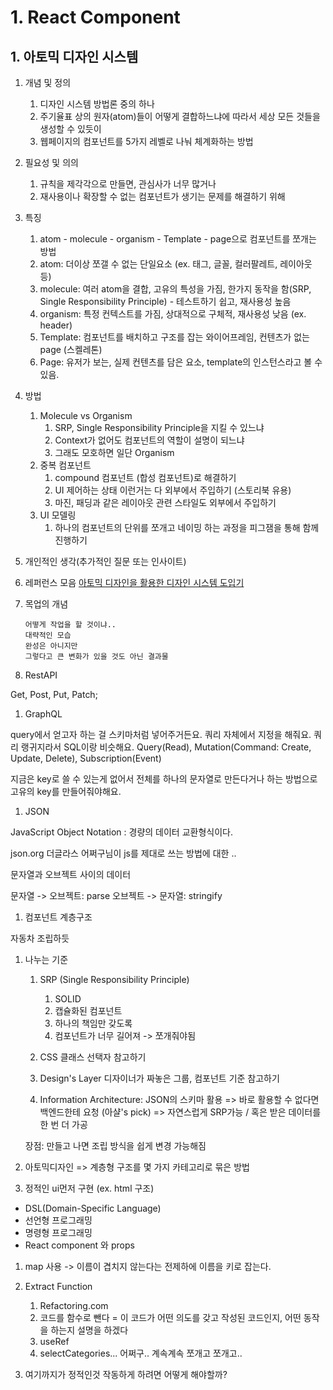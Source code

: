 # 1. React Component

## 1. 아토믹 디자인 시스템

1. 개념 및 정의
    1. 디자인 시스템 방법론 중의 하나
    1. 주기율표 상의 원자(atom)들이 어떻게 결합하느냐에 따라서 세상 모든 것들을 생성할 수 있듯이
    1. 웹페이지의 컴포넌트를 5가지 레벨로 나눠 체계화하는 방법
1. 필요성 및 의의
    1. 규칙을 제각각으로 만들면, 관심사가 너무 많거나
    1. 재사용이나 확장할 수 없는 컴포넌트가 생기는 문제를 해결하기 위해
1. 특징
    1. atom - molecule - organism - Template - page으로 컴포넌트를 쪼개는 방법
    1. atom: 더이상 쪼갤 수 없는 단일요소 (ex. 태그, 글꼴, 컬러팔레트, 레이아웃 등)
    1. molecule: 여러 atom을 결합, 고유의 특성을 가짐, 한가지 동작을 함(SRP, Single Responsibility Principle) - 테스트하기 쉽고, 재사용성 높음
    1. organism: 특정 컨텍스트를 가짐, 상대적으로 구체적, 재사용성 낮음 (ex. header)
    1. Template: 컴포넌트를 배치하고 구조를 잡는 와이어프레임, 컨텐츠가 없는 page (스켈레톤)
    1. Page: 유저가 보는, 실제 컨텐츠를 담은 요소, template의 인스턴스라고 볼 수 있음.
1. 방법
    1. Molecule vs Organism
        1. SRP, Single Responsibility Principle을 지킬 수 있느냐
        2. Context가 없어도 컴포넌트의 역할이 설명이 되느냐
        3. 그래도 모호하면 일단 Organism
    2. 중복 컴포넌트
        1. compound 컴포넌트 (합성 컴포넌트)로 해결하기
        2. UI 제어하는 상태 이런거는 다 외부에서 주입하기 (스토리북 유용)
        3. 마진, 패딩과 같은 레이아웃 관련 스타일도 외부에서 주입하기
    3. UI 모델링
        1. 하나의 컴포넌트의 단위를 쪼개고 네이밍 하는 과정을 피그잼을 통해 함께 진행하기
1. 개인적인 생각(추가적인 질문 또는 인사이트)
1. 레퍼런스 모음
    [아토믹 디자인을 활용한 디자인 시스템 도입기](https://url.kr/tkcou6)

1. 목업의 개념

    ```plain
    어떻게 작업을 할 것이냐..
    대략적인 모습
    완성은 아니지만
    그렇다고 큰 변화가 있을 것도 아닌 결과물
    ```

1. RestAPI

Get, Post, Put, Patch;

1. GraphQL

query에서 얻고자 하는 걸 스키마처럼 넣어주거든요. 쿼리 자체에서 지정을 해줘요.
쿼리 랭귀지라서 SQL이랑 비슷해요.
Query(Read), Mutation(Command: Create, Update, Delete), Subscription(Event)

지금은 key로 쓸 수 있는게 없어서 전체를 하나의 문자열로 만든다거나 하는 방법으로 고유의 key를 만들어줘야해요.

1. JSON

JavaScript Object Notation : 경량의 데이터 교환형식이다.

json.org
더글라스 어쩌구님이 js를 제대로 쓰는 방법에 대한 ..

문자열과 오브젝트 사이의 데이터

문자열 -> 오브젝트: parse
오브젝트 -> 문자열: stringify

1. 컴포넌트 계층구조

자동차 조립하듯

1. 나누는 기준

    1. SRP (Single Responsibility Principle)

        1. SOLID
        1. 캡슐화된 컴포넌트
        1. 하나의 책임만 갖도록
        1. 컴포넌트가 너무 길어져 -> 쪼개줘야됨

    1. CSS 클래스 선택자 참고하기

    1. Design's Layer 디자이너가 짜놓은 그룹, 컴포넌트 기준 참고하기

    1. Information Architecture: JSON의 스키마 활용 => 바로 활용할 수 없다면 백엔드한테 요청 (아샬's pick)  => 자연스럽게 SRP가능 / 혹은 받은 데이터를 한 번 더 가공

    장점: 만들고 나면 조립 방식을 쉽게 변경 가능해짐

1. 아토믹디자인 => 계층형 구조를 몇 가지 카테고리로 묶은 방법

1. 정적인 ui먼저 구현 (ex. html 구조)

- DSL(Domain-Specific Language)
- 선언형 프로그래밍
- 명령형 프로그래밍
- React component 와 props

1. map 사용 -> 이름이 겹치지 않는다는 전제하에 이름을 키로 잡는다.

1. Extract Function
    1. Refactoring.com
    1. 코드를 함수로 뺀다 = 이 코드가 어떤 의도를 갖고 작성된 코드인지, 어떤 동작을 하는지 설명을 하겠다
    1. useRef
    1. selectCategories... 어쩌구.. 계속계속 쪼개고 쪼개고..

1. 여기까지가 정적인것 작동하게 하려면 어떻게 해야할까?